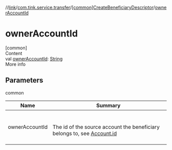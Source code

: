 //[link](../../index.md)/[com.tink.service.transfer](../index.md)/[[common]CreateBeneficiaryDescriptor](index.md)/[ownerAccountId](owner-account-id.md)



# ownerAccountId  
[common]  
Content  
val [ownerAccountId](owner-account-id.md): [String](https://kotlinlang.org/api/latest/jvm/stdlib/kotlin/-string/index.html)  
More info  


## Parameters  
  
common  
  
|  Name|  Summary| 
|---|---|
| <a name="com.tink.service.transfer/CreateBeneficiaryDescriptor/ownerAccountId/#/PointingToDeclaration/"></a>ownerAccountId| <a name="com.tink.service.transfer/CreateBeneficiaryDescriptor/ownerAccountId/#/PointingToDeclaration/"></a><br><br>The id of the source account the beneficiary belongs to, see [Account.id](../../com.tink.model.account/[common]-account/id.md)<br><br>
  
  



